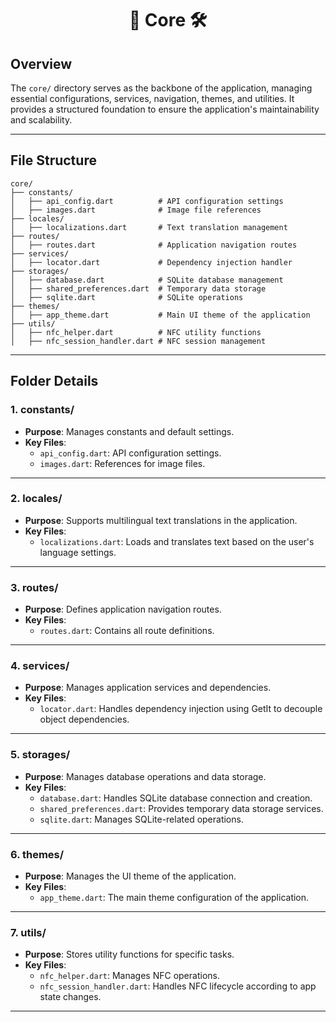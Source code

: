 <h1 align="center">📂 Core 🛠️</h1>

## Overview  

The `core/` directory serves as the backbone of the application, managing essential configurations, services, navigation, themes, and utilities. It provides a structured foundation to ensure the application's maintainability and scalability.  

---

## **File Structure**  

```plaintext
core/
├── constants/
│   ├── api_config.dart          # API configuration settings
│   ├── images.dart              # Image file references
├── locales/
│   ├── localizations.dart       # Text translation management
├── routes/
│   ├── routes.dart              # Application navigation routes
├── services/
│   ├── locator.dart             # Dependency injection handler
├── storages/
│   ├── database.dart            # SQLite database management
│   ├── shared_preferences.dart  # Temporary data storage
│   ├── sqlite.dart              # SQLite operations
├── themes/
│   ├── app_theme.dart           # Main UI theme of the application
├── utils/
│   ├── nfc_helper.dart          # NFC utility functions
│   ├── nfc_session_handler.dart # NFC session management
```

---

## **Folder Details**  

### **1. constants/**  
- **Purpose**: Manages constants and default settings.  
- **Key Files**:  
  - `api_config.dart`: API configuration settings.  
  - `images.dart`: References for image files.  

---

### **2. locales/**  
- **Purpose**: Supports multilingual text translations in the application.  
- **Key Files**:  
  - `localizations.dart`: Loads and translates text based on the user's language settings.  

---

### **3. routes/**  
- **Purpose**: Defines application navigation routes.  
- **Key Files**:  
  - `routes.dart`: Contains all route definitions.  

---

### **4. services/**  
- **Purpose**: Manages application services and dependencies.  
- **Key Files**:  
  - `locator.dart`: Handles dependency injection using GetIt to decouple object dependencies.  

---

### **5. storages/**  
- **Purpose**: Manages database operations and data storage.  
- **Key Files**:  
  - `database.dart`: Handles SQLite database connection and creation.  
  - `shared_preferences.dart`: Provides temporary data storage services.  
  - `sqlite.dart`: Manages SQLite-related operations.  

---

### **6. themes/**  
- **Purpose**: Manages the UI theme of the application.  
- **Key Files**:  
  - `app_theme.dart`: The main theme configuration of the application.  

---

### **7. utils/**  
- **Purpose**: Stores utility functions for specific tasks.  
- **Key Files**:  
  - `nfc_helper.dart`: Manages NFC operations.  
  - `nfc_session_handler.dart`: Handles NFC lifecycle according to app state changes.  

---
